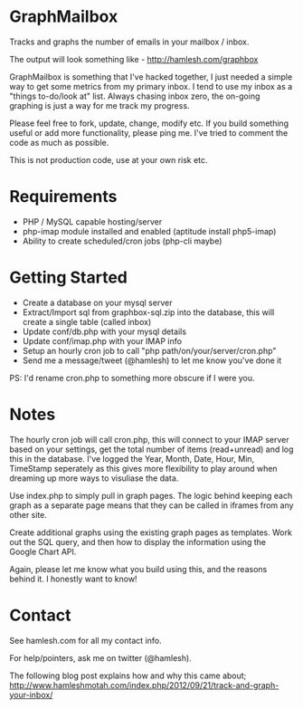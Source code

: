 GraphMailbox
============

Tracks and graphs the number of emails in your mailbox / inbox.

The output will look something like - http://hamlesh.com/graphbox

GraphMailbox is something that I've hacked together, I just needed
a simple way to get some metrics from my primary inbox.  I tend to
use my inbox as a "things to-do/look at" list.  Always chasing
inbox zero, the on-going graphing is just a way for me track my
progress.

Please feel free to fork, update, change, modify etc.  If you build
something useful or add more functionality, please ping me.  I've
tried to comment the code as much as possible.

This is not production code, use at your own risk etc.


Requirements
============
- PHP / MySQL capable hosting/server
- php-imap module installed and enabled (aptitude install php5-imap)
- Ability to create scheduled/cron jobs (php-cli maybe)


Getting Started
===============
- Create a database on your mysql server
- Extract/Import sql from graphbox-sql.zip into the database, this 
  will create a single table (called inbox)
- Update conf/db.php with your mysql details
- Update conf/imap.php with your IMAP info
- Setup an hourly cron job to call "php path/on/your/server/cron.php"
- Send me a message/tweet (@hamlesh) to let me know you've done it

PS: I'd rename cron.php to something more obscure if I were you.


Notes
=====
The hourly cron job will call cron.php, this will connect to your IMAP
server based on your settings, get the total number of items (read+unread)
and log this in the database.  I've logged the Year, Month, Date, Hour,
Min, TimeStamp seperately as this gives more flexibility to play around
when dreaming up more ways to visuliase the data.

Use index.php to simply pull in graph pages.  The logic behind keeping
each graph as a separate page means that they can be called in iframes
from any other site.

Create additional graphs using the existing graph pages as templates.
Work out the SQL query, and then how to display the information using the
Google Chart API.

Again, please let me know what you build using this, and the reasons
behind it.  I honestly want to know!


Contact
=======
See hamlesh.com for all my contact info.

For help/pointers, ask me on twitter (@hamlesh).

The following blog post explains how and why this came about;
http://www.hamleshmotah.com/index.php/2012/09/21/track-and-graph-your-inbox/